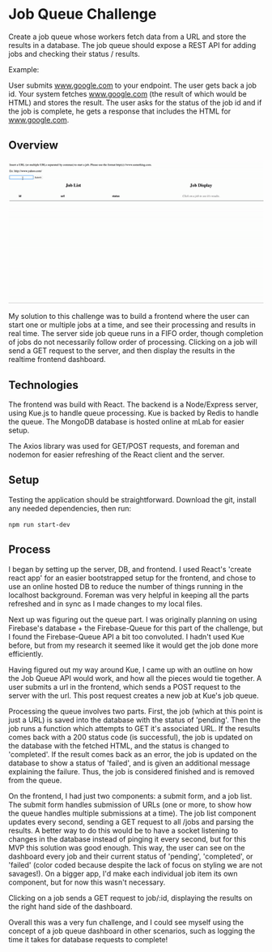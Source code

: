 # Job Queue Challenge

Create a job queue whose workers fetch data from a URL and store the results in a database. The job queue should expose a REST API for adding jobs and checking their status / results.

Example:

User submits www.google.com to your endpoint. The user gets back a job id. Your system fetches www.google.com (the result of which would be HTML) and stores the result. The user asks for the status of the job id and if the job is complete, he gets a response that includes the HTML for www.google.com.

## Overview

![sample](public/JobQueue.gif)

My solution to this challenge was to build a frontend where the user can start one or multiple jobs at a time, and see their processing and results in real time. The server side job queue runs in a FIFO order, though completion of jobs do not necessarily follow order of processing. Clicking on a job will send a GET request to the server, and then display the results in the realtime frontend dashboard.

## Technologies

The frontend was build with React. The backend is a Node/Express server, using Kue.js to handle queue processing. Kue is backed by Redis to handle the queue. The MongoDB database is hosted online at mLab for easier setup.

The Axios library was used for GET/POST requests, and foreman and nodemon for easier refreshing of the React client and the server.

## Setup

Testing the application should be straightforward. Download the git, install any needed dependencies, then run:

`npm run start-dev`

## Process

I began by setting up the server, DB, and frontend. I used React's 'create react app' for an easier bootstrapped setup for the frontend, and chose to use an online hosted DB to reduce the number of things running in the localhost background. Foreman was very helpful in keeping all the parts refreshed and in sync as I made changes to my local files.

Next up was figuring out the queue part. I was originally planning on using Firebase's database + the Firebase-Queue for this part of the challenge, but I found the Firebase-Queue API a bit too convoluted. I hadn't used Kue before, but from my research it seemed like it would get the job done more efficiently.

Having figured out my way around Kue, I came up with an outline on how the Job Queue API would work, and how all the pieces would tie together. A user submits a url in the frontend, which sends a POST request to the server with the url. This post request creates a new job at Kue's job queue.

Processing the queue involves two parts. First, the job (which at this point is just a URL) is saved into the database with the status of 'pending'. Then the job runs a function which attempts to GET it's associated URL. If the results comes back with a 200 status code (is successful), the job is updated on the database with the fetched HTML, and the status is changed to 'completed'. If the result comes back as an error, the job is updated on the database to show a status of 'failed', and is given an additional message explaining the failure. Thus, the job is considered finished and is removed from the queue.  

On the frontend, I had just two components: a submit form, and a job list. The submit form handles submission of URLs (one or more, to show how the queue handles multiple submissions at a time). The job list component updates every second, sending a GET request to all /jobs and parsing the results. A better way to do this would be to have a socket listening to changes in the database instead of pinging it every second, but for this MVP this solution was good enough. This way, the user can see on the dashboard every job and their current status of 'pending', 'completed', or
'failed' (color coded because despite the lack of focus on styling we are not savages!). On a bigger app, I'd make each individual job item its own component, but for now this wasn't necessary.

Clicking on a job sends a GET request to job/:id, displaying the results on the right hand side of the dashboard.

Overall this was a very fun challenge, and I could see myself using the concept of a job queue dashboard in other scenarios, such as logging the time it takes for database requests to complete!
